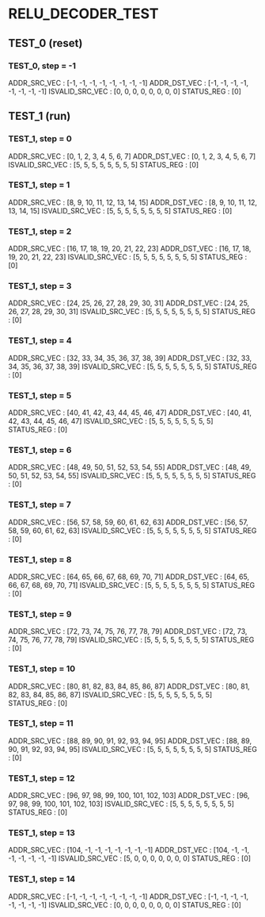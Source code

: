 # RELU_DECODER_TEST

## TEST_0 (reset)

### TEST_0, step = -1

ADDR_SRC_VEC : [-1, -1, -1, -1, -1, -1, -1, -1]
ADDR_DST_VEC : [-1, -1, -1, -1, -1, -1, -1, -1]
ISVALID_SRC_VEC : [0, 0, 0, 0, 0, 0, 0, 0]
STATUS_REG : [0]

## TEST_1 (run)

### TEST_1, step = 0

ADDR_SRC_VEC : [0, 1, 2, 3, 4, 5, 6, 7]
ADDR_DST_VEC : [0, 1, 2, 3, 4, 5, 6, 7]
ISVALID_SRC_VEC : [5, 5, 5, 5, 5, 5, 5, 5]
STATUS_REG : [0]

### TEST_1, step = 1

ADDR_SRC_VEC : [8, 9, 10, 11, 12, 13, 14, 15]
ADDR_DST_VEC : [8, 9, 10, 11, 12, 13, 14, 15]
ISVALID_SRC_VEC : [5, 5, 5, 5, 5, 5, 5, 5]
STATUS_REG : [0]

### TEST_1, step = 2

ADDR_SRC_VEC : [16, 17, 18, 19, 20, 21, 22, 23]
ADDR_DST_VEC : [16, 17, 18, 19, 20, 21, 22, 23]
ISVALID_SRC_VEC : [5, 5, 5, 5, 5, 5, 5, 5]
STATUS_REG : [0]

### TEST_1, step = 3

ADDR_SRC_VEC : [24, 25, 26, 27, 28, 29, 30, 31]
ADDR_DST_VEC : [24, 25, 26, 27, 28, 29, 30, 31]
ISVALID_SRC_VEC : [5, 5, 5, 5, 5, 5, 5, 5]
STATUS_REG : [0]

### TEST_1, step = 4

ADDR_SRC_VEC : [32, 33, 34, 35, 36, 37, 38, 39]
ADDR_DST_VEC : [32, 33, 34, 35, 36, 37, 38, 39]
ISVALID_SRC_VEC : [5, 5, 5, 5, 5, 5, 5, 5]
STATUS_REG : [0]

### TEST_1, step = 5

ADDR_SRC_VEC : [40, 41, 42, 43, 44, 45, 46, 47]
ADDR_DST_VEC : [40, 41, 42, 43, 44, 45, 46, 47]
ISVALID_SRC_VEC : [5, 5, 5, 5, 5, 5, 5, 5]
STATUS_REG : [0]

### TEST_1, step = 6

ADDR_SRC_VEC : [48, 49, 50, 51, 52, 53, 54, 55]
ADDR_DST_VEC : [48, 49, 50, 51, 52, 53, 54, 55]
ISVALID_SRC_VEC : [5, 5, 5, 5, 5, 5, 5, 5]
STATUS_REG : [0]

### TEST_1, step = 7

ADDR_SRC_VEC : [56, 57, 58, 59, 60, 61, 62, 63]
ADDR_DST_VEC : [56, 57, 58, 59, 60, 61, 62, 63]
ISVALID_SRC_VEC : [5, 5, 5, 5, 5, 5, 5, 5]
STATUS_REG : [0]

### TEST_1, step = 8

ADDR_SRC_VEC : [64, 65, 66, 67, 68, 69, 70, 71]
ADDR_DST_VEC : [64, 65, 66, 67, 68, 69, 70, 71]
ISVALID_SRC_VEC : [5, 5, 5, 5, 5, 5, 5, 5]
STATUS_REG : [0]

### TEST_1, step = 9

ADDR_SRC_VEC : [72, 73, 74, 75, 76, 77, 78, 79]
ADDR_DST_VEC : [72, 73, 74, 75, 76, 77, 78, 79]
ISVALID_SRC_VEC : [5, 5, 5, 5, 5, 5, 5, 5]
STATUS_REG : [0]

### TEST_1, step = 10

ADDR_SRC_VEC : [80, 81, 82, 83, 84, 85, 86, 87]
ADDR_DST_VEC : [80, 81, 82, 83, 84, 85, 86, 87]
ISVALID_SRC_VEC : [5, 5, 5, 5, 5, 5, 5, 5]
STATUS_REG : [0]

### TEST_1, step = 11

ADDR_SRC_VEC : [88, 89, 90, 91, 92, 93, 94, 95]
ADDR_DST_VEC : [88, 89, 90, 91, 92, 93, 94, 95]
ISVALID_SRC_VEC : [5, 5, 5, 5, 5, 5, 5, 5]
STATUS_REG : [0]

### TEST_1, step = 12

ADDR_SRC_VEC : [96, 97, 98, 99, 100, 101, 102, 103]
ADDR_DST_VEC : [96, 97, 98, 99, 100, 101, 102, 103]
ISVALID_SRC_VEC : [5, 5, 5, 5, 5, 5, 5, 5]
STATUS_REG : [0]

### TEST_1, step = 13

ADDR_SRC_VEC : [104, -1, -1, -1, -1, -1, -1, -1]
ADDR_DST_VEC : [104, -1, -1, -1, -1, -1, -1, -1]
ISVALID_SRC_VEC : [5, 0, 0, 0, 0, 0, 0, 0]
STATUS_REG : [0]

### TEST_1, step = 14

ADDR_SRC_VEC : [-1, -1, -1, -1, -1, -1, -1, -1]
ADDR_DST_VEC : [-1, -1, -1, -1, -1, -1, -1, -1]
ISVALID_SRC_VEC : [0, 0, 0, 0, 0, 0, 0, 0]
STATUS_REG : [0]


